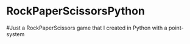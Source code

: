 # RockPaperScissorsPython
#Just a RockPaperScissors game that I created in Python with a point-system 
